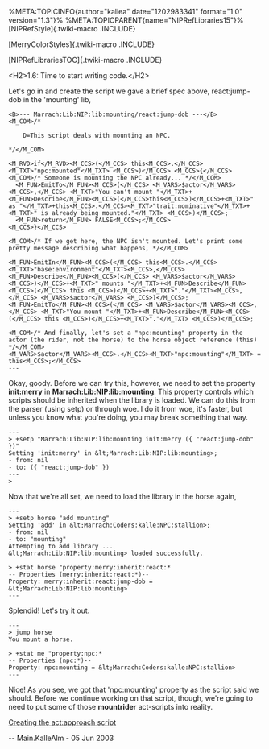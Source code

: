 %META:TOPICINFO{author=\"kallea\" date=\"1202983341\" format=\"1.0\"
version=\"1.3\"}% %META:TOPICPARENT{name=\"NIPRefLibraries15\"}%
[NIPRefStyle]{.twiki-macro .INCLUDE}

[MerryColorStyles]{.twiki-macro .INCLUDE}

[NIPRefLibrariesTOC]{.twiki-macro .INCLUDE}

\<H2\>1.6: Time to start writing code.\</H2\>

Let\'s go in and create the script we gave a brief spec above,
react:jump-dob in the \'mounting\' lib,

    <B>--- Marrach:Lib:NIP:lib:mounting/react:jump-dob ---</B>
    <M_COM>/*

        D=This script deals with mounting an NPC.

    */</M_COM>

    <M_RVD>if</M_RVD><M_CCS>(</M_CCS> this<M_CCS>.</M_CCS><M_TXT>"npc:mounted"</M_TXT> <M_CCS>)</M_CCS> <M_CCS>{</M_CCS> <M_COM>/* Someone is mounting the NPC already... */</M_COM>
      <M_FUN>EmitTo</M_FUN><M_CCS>(</M_CCS> <M_VARS>$actor</M_VARS><M_CCS>,</M_CCS> <M_TXT>"You can't mount "</M_TXT>+<M_FUN>Describe</M_FUN><M_CCS>(</M_CCS>this<M_CCS>)</M_CCS>+<M_TXT>" as "</M_TXT>+this<M_CCS>.</M_CCS><M_TXT>"trait:nominative"</M_TXT>+<M_TXT>" is already being mounted."</M_TXT> <M_CCS>)</M_CCS>;
      <M_FUN>return</M_FUN> FALSE<M_CCS>;</M_CCS>
    <M_CCS>}</M_CCS>

    <M_COM>/* If we get here, the NPC isn't mounted. Let's print some pretty message describing what happens, */</M_COM>

    <M_FUN>EmitIn</M_FUN><M_CCS>(</M_CCS> this<M_CCS>.</M_CCS><M_TXT>"base:environment"</M_TXT><M_CCS>,</M_CCS> <M_FUN>Describe</M_FUN><M_CCS>(</M_CCS> <M_VARS>$actor</M_VARS> <M_CCS>)</M_CCS>+<M_TXT>" mounts "</M_TXT>+<M_FUN>Describe</M_FUN><M_CCS>(</M_CCS> this <M_CCS>)</M_CCS>+<M_TXT>"."</M_TXT><M_CCS>,</M_CCS> <M_VARS>$actor</M_VARS> <M_CCS>)</M_CCS>;
    <M_FUN>EmitTo</M_FUN><M_CCS>(</M_CCS> <M_VARS>$actor</M_VARS><M_CCS>,</M_CCS> <M_TXT>"You mount "</M_TXT>+<M_FUN>Describe</M_FUN><M_CCS>(</M_CCS> this <M_CCS>)</M_CCS>+<M_TXT>"."</M_TXT> <M_CCS>)</M_CCS>;

    <M_COM>/* And finally, let's set a "npc:mounting" property in the actor (the rider, not the horse) to the horse object reference (this) */</M_COM>
    <M_VARS>$actor</M_VARS><M_CCS>.</M_CCS><M_TXT>"npc:mounting"</M_TXT> = this<M_CCS>;</M_CCS>
    ---

Okay, goody. Before we can try this, however, we need to set the
property **init:merry** in **Marrach:Lib:NIP:lib:mounting**. This
property controls which scripts should be inherited when the library is
loaded. We can do this from the parser (using setp) or through woe. I do
it from woe, it\'s faster, but unless you know what you\'re doing, you
may break something that way.

    ---
    > +setp "Marrach:Lib:NIP:lib:mounting init:merry ({ "react:jump-dob" })"
    Setting 'init:merry' in &lt;Marrach:Lib:NIP:lib:mounting>;
    - from: nil
    - to: ({ "react:jump-dob" })
    ---
    >

Now that we\'re all set, we need to load the library in the horse again,

    ---
    > +setp horse "add mounting"
    Setting 'add' in &lt;Marrach:Coders:kalle:NPC:stallion>;
    - from: nil
    - to: "mounting"
    Attempting to add library ...
    &lt;Marrach:Lib:NIP:lib:mounting> loaded successfully.

    > +stat horse "property:merry:inherit:react:*
    -- Properties (merry:inherit:react:*)--
    Property: merry:inherit:react:jump-dob = &lt;Marrach:Lib:NIP:lib:mounting>
    ---

Splendid! Let\'s try it out.

    ---
    > jump horse
    You mount a horse.

    > +stat me "property:npc:*
    -- Properties (npc:*)--
    Property: npc:mounting = &lt;Marrach:Coders:kalle:NPC:stallion>
    ---

Nice! As you see, we got that \'npc:mounting\' property as the script
said we should. Before we continue working on that script, though,
we\'re going to need to put some of those **mountrider** act-scripts
into reality.

[Creating the act:approach script](NIPRefLibraries1.7)

\-- Main.KalleAlm - 05 Jun 2003
